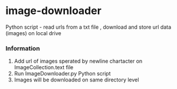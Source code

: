 # image-downloader
Python script - read urls from a txt file , download and store url data (images) on local drive 


### Information

1. Add url of images sperated by newline chartacter on ImageCollection.text file 
2. Run ImageDownloader.py Python script
3. Images will be downloaded on same directory level 


